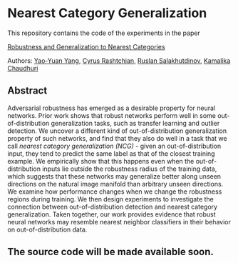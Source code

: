 # Nearest Category Generalization

This repository contains the code of the experiments in the paper

[Robustness and Generalization to Nearest Categories](https://arxiv.org/abs/2011.08485)

Authors: [Yao-Yuan Yang](https://github.com/yangarbiter/), [Cyrus Rashtchian](http://www.cyrusrashtchian.com), [Ruslan Salakhutdinov](https://www.cs.cmu.edu/~rsalakhu/), [Kamalika Chaudhuri](http://cseweb.ucsd.edu/~kamalika/)

## Abstract

Adversarial robustness has emerged as a desirable property for neural networks. Prior work shows that robust networks perform well in some out-of-distribution generalization tasks, such as transfer learning and outlier detection. We uncover a different kind of out-of-distribution generalization property of such networks, and find that they also do well in a task that we call _nearest category generalization (NCG)_ - given an out-of-distribution input, they tend to predict the same label as that of the closest training example. We empirically show that this happens even when the out-of-distribution inputs lie outside the robustness radius of the training data, which suggests that these networks may generalize better along unseen directions on the natural image manifold than arbitrary unseen directions. We examine how performance changes when we change the robustness regions during training. We then design experiments to investigate the connection between out-of-distribution detection and nearest category generalization. Taken together, our work provides evidence that robust neural networks may resemble nearest neighbor classifiers in their behavior on out-of-distribution data.

## The source code will be made available soon.
